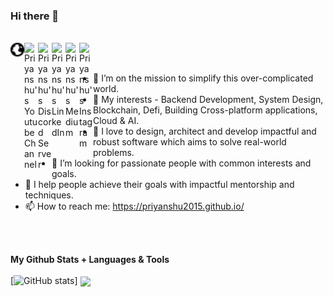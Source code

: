 <!--![counter](https://p_RRCgv9m.m.pipedream.net)-->
### Hi there 👋

<!--
**priyanshu2015/priyanshu2015** is a ✨ _special_ ✨ repository because its `README.md` (this file) appears on your GitHub profile. -->

<br/>
<a href="https://priyanshu2015.github.io/">
  <img align="left" alt="Priyanshu's Website" width="22px" src="https://raw.githubusercontent.com/iconic/open-iconic/master/svg/globe.svg" />
</a> <a href="https://www.youtube.com/channel/UCd6H8kyKg0L9GSLuIC155pw">
  <img align="left" alt="Priyanshu's Youtube Channel" width="22px" src="https://cdn.jsdelivr.net/npm/simple-icons@v3/icons/youtube.svg" />
</a>  <a href="https://discord.gg/aqDGTQ9dFW">
  <img align="left" alt="Priyanshu's Discord Server" width="22px" src="https://cdn.jsdelivr.net/npm/simple-icons@v3/icons/discord.svg" />
</a>  <a href="https://www.linkedin.com/in/priyanshuguptaofficial/">
  <img align="left" alt="Priyanshu's LinkedIn" width="22px" src="https://cdn.jsdelivr.net/npm/simple-icons@v3/icons/linkedin.svg" />
</a>   <a href="https://priyanshuguptaofficial.medium.com/">
  <img align="left" alt="Priyanshu's Medium" width="22px" src="https://cdn.jsdelivr.net/npm/simple-icons@v3/icons/medium.svg" />
<!-- </a>  <a href="https://t.me/priyanshuguptaofficial">
  <img align="left" alt="Priyanshu's Telegram" width="22px" src="https://cdn.jsdelivr.net/npm/simple-icons@v3/icons/telegram.svg" />
</a> --> <a href="https://www.instagram.com/priyanshu._gupta/">
  <img align="left" alt="Priyanshu's Instagram" width="22px" src="https://cdn.jsdelivr.net/npm/simple-icons@v3/icons/instagram.svg" />
</a>

<br/>
<br/>

- 🔭 I’m on the mission to simplify this over-complicated world.
- 🌱 My interests - Backend Development, System Design, Blockchain, Defi, Building Cross-platform applications, Cloud & AI.
- 💟 I love to design, architect and develop impactful and robust software which aims to solve real-world problems.
- 👯 I’m looking for passionate people with common interests and goals. 
- 💯 I help people achieve their goals with impactful mentorship and techniques.
- 📫 How to reach me: https://priyanshu2015.github.io/
<!--- 😄 Pronouns: ... -->
<!--- ⚡ Fun fact: ... -->


<br/>
<br/>

**My Github Stats + Languages & Tools** <br/><br/>
[![GitHub stats](https://github-readme-stats.vercel.app/api?username=priyanshu2015)]
<img align="center" src="https://github-readme-stats.vercel.app/api/top-langs/?username=priyanshu2015&layout=compact&theme=default" />

